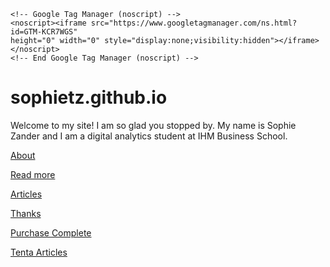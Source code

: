 ```
<!-- Google Tag Manager (noscript) -->
<noscript><iframe src="https://www.googletagmanager.com/ns.html?id=GTM-KCR7WGS"
height="0" width="0" style="display:none;visibility:hidden"></iframe></noscript>
<!-- End Google Tag Manager (noscript) -->
```


# sophietz.github.io

Welcome to my site! I am so glad you stopped by. My name is Sophie Zander and I am a digital analytics student at IHM Business School. 

[About](/about)

[Read more](/read-more)

[Articles](/articles)

[Thanks](/thank-you)

[Purchase Complete](/purchase-complete)

[Tenta Articles](/tenta-articles)
